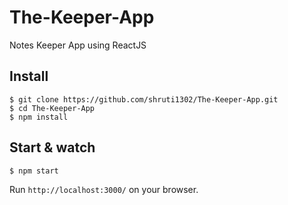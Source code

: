 # The-Keeper-App
Notes Keeper App using ReactJS

## Install

    $ git clone https://github.com/shruti1302/The-Keeper-App.git
    $ cd The-Keeper-App
    $ npm install
    
## Start & watch

    $ npm start
   Run `http://localhost:3000/` on your browser.

